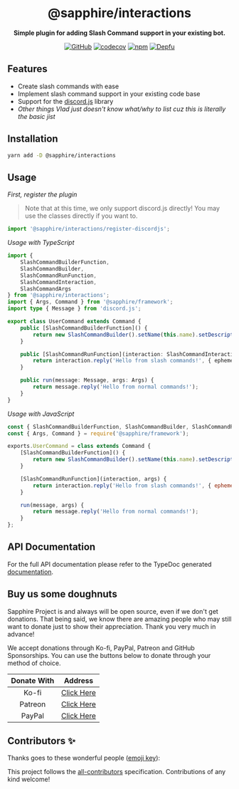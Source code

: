 <div align="center">

<!-- ![Sapphire Logo](https://cdn.skyra.pw/gh-assets/sapphire.png) -->

# @sapphire/interactions

**Simple plugin for adding Slash Command support in your existing bot.**

[![GitHub](https://img.shields.io/github/license/sapphiredev/interactions)](https://github.com/sapphiredev/interactions/blob/main/LICENSE.md)
[![codecov](https://codecov.io/gh/sapphiredev/interactions/branch/main/graph/badge.svg?token=pAvXhtqMu8)](https://codecov.io/gh/sapphiredev/interactions)
[![npm](https://img.shields.io/npm/v/@sapphire/interactions?color=crimson&logo=npm&style=flat-square)](https://www.npmjs.com/package/@sapphire/interactions)
[![Depfu](https://badges.depfu.com/badges/b7a32a808429b51ac55624f31f8a698d/overview.svg)](https://depfu.com/github/sapphiredev/interactions?project_id=23003)

</div>

## Features

-   Create slash commands with ease
-   Implement slash command support in your existing code base
-   Support for the [discord.js](https://discord.js.org/#/docs/main/stable/general/welcome) library
-   _Other things Vlad just doesn't know what/why to list cuz this is literally the basic jist_

## Installation

```bash
yarn add -D @sapphire/interactions
```

## Usage

_First, register the plugin_

> Note that at this time, we only support discord.js directly! You may use the classes directly if you want to.

```typescript
import '@sapphire/interactions/register-discordjs';
```

_Usage with TypeScript_

```typescript
import {
	SlashCommandBuilderFunction,
	SlashCommandBuilder,
	SlashCommandRunFunction,
	SlashCommandInteraction,
	SlashCommandArgs
} from '@sapphire/interactions';
import { Args, Command } from '@sapphire/framework';
import type { Message } from 'discord.js';

export class UserCommand extends Command {
	public [SlashCommandBuilderFunction]() {
		return new SlashCommandBuilder().setName(this.name).setDescription('Examples are pretty hard, cut me slack!');
	}

	public [SlashCommandRunFunction](interaction: SlashCommandInteraction, args: SlashCommandArgs) {
		return interaction.reply('Hello from slash commands!', { ephemeral: true });
	}

	public run(message: Message, args: Args) {
		return message.reply('Hello from normal commands!');
	}
}
```

_Usage with JavaScript_

```javascript
const { SlashCommandBuilderFunction, SlashCommandBuilder, SlashCommandRunFunction } = require('@sapphire/interactions');
const { Args, Command } = require('@sapphire/framework');

exports.UserCommand = class extends Command {
	[SlashCommandBuilderFunction]() {
		return new SlashCommandBuilder().setName(this.name).setDescription('Examples are pretty hard, cut me slack!');
	}

	[SlashCommandRunFunction](interaction, args) {
		return interaction.reply('Hello from slash commands!', { ephemeral: true });
	}

	run(message, args) {
		return message.reply('Hello from normal commands!');
	}
};
```

## API Documentation

For the full API documentation please refer to the TypeDoc generated [documentation](https://sapphiredev.github.io/interactions).

## Buy us some doughnuts

Sapphire Project is and always will be open source, even if we don't get donations. That being said, we know there are amazing people who may still want to donate just to show their appreciation. Thank you very much in advance!

We accept donations through Ko-fi, PayPal, Patreon and GitHub Sponsorships. You can use the buttons below to donate through your method of choice.

| Donate With |                     Address                      |
| :---------: | :----------------------------------------------: |
|    Ko-fi    |   [Click Here](https://ko-fi.com/wolfgalvlad)    |
|   Patreon   | [Click Here](https://www.patreon.com/vladfrangu) |
|   PayPal    |    [Click Here](https://paypal.me/franguvlad)    |

## Contributors ✨

Thanks goes to these wonderful people ([emoji key](https://allcontributors.org/docs/en/emoji-key)):

<!-- ALL-CONTRIBUTORS-LIST:START - Do not remove or modify this section -->
<!-- prettier-ignore-start -->
<!-- markdownlint-disable -->
<!-- markdownlint-enable -->
<!-- prettier-ignore-end -->

<!-- ALL-CONTRIBUTORS-LIST:END -->

This project follows the [all-contributors](https://github.com/all-contributors/all-contributors) specification. Contributions of any kind welcome!
